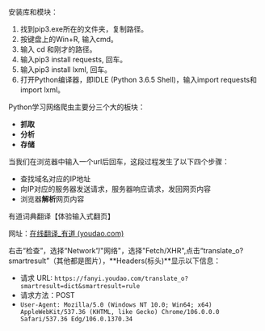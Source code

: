 安装库和模块：

1. 找到pip3.exe所在的文件夹，复制路径。
2. 按键盘上的Win+R, 输入cmd。
3. 输入 cd 和刚才的路径。
4. 输入pip3 install requests, 回车。
5. 输入pip3 install lxml, 回车。
6. 打开Python编译器，即IDLE (Python 3.6.5 Shell)，输入import requests和import lxml。

Python学习网络爬虫主要分三个大的板块：

* **抓取**
* **分析**
* **存储**

当我们在浏览器中输入一个url后回车，这段过程发生了以下四个步骤：

* 查找域名对应的IP地址
* 向IP对应的服务器发送请求，服务器响应请求，发回网页内容
* 浏览器**解析**网页内容





有道词典翻译【体验输入式翻页】

网址：[在线翻译_有道 (youdao.com)](https://fanyi.youdao.com/)

右击“检查”，选择“Network”/"网络"，选择"Fetch/XHR",点击“translate_o?smartresult”（其他都是图片），**Headers(标头)**显示以下信息：

* 请求 URL: `https://fanyi.youdao.com/translate_o?smartresult=dict&smartresult=rule`
* 请求方法：POST
* `User-Agent: Mozilla/5.0 (Windows NT 10.0; Win64; x64) AppleWebKit/537.36 (KHTML, like Gecko) Chrome/106.0.0.0 Safari/537.36 Edg/106.0.1370.34`

